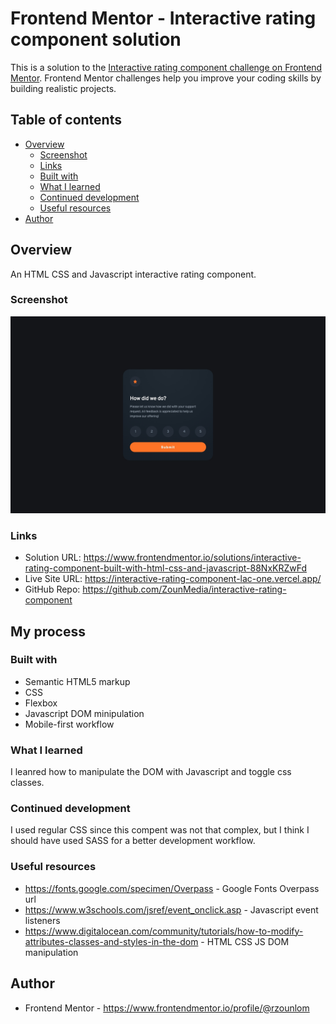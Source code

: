 # Frontend Mentor - Interactive rating component solution

This is a solution to the [Interactive rating component challenge on Frontend Mentor](https://www.frontendmentor.io/challenges/interactive-rating-component-koxpeBUmI). Frontend Mentor challenges help you improve your coding skills by building realistic projects.

## Table of contents

- [Overview](#overview)
  - [Screenshot](#screenshot)
  - [Links](#links)
  - [Built with](#built-with)
  - [What I learned](#what-i-learned)
  - [Continued development](#continued-development)
  - [Useful resources](#useful-resources)
- [Author](#author)

## Overview

An HTML CSS and Javascript interactive rating component.

### Screenshot

![](./assets/img/screenshot.jpeg)

### Links

- Solution URL: https://www.frontendmentor.io/solutions/interactive-rating-component-built-with-html-css-and-javascript-88NxKRZwFd
- Live Site URL: https://interactive-rating-component-lac-one.vercel.app/
- GitHub Repo: https://github.com/ZounMedia/interactive-rating-component

## My process

### Built with

- Semantic HTML5 markup
- CSS
- Flexbox
- Javascript DOM minipulation
- Mobile-first workflow

### What I learned

I leanred how to manipulate the DOM with Javascript and toggle css classes.

### Continued development

I used regular CSS since this compent was not that complex, but I think I should have used SASS for a better development workflow.

### Useful resources

- https://fonts.google.com/specimen/Overpass - Google Fonts Overpass url
- https://www.w3schools.com/jsref/event_onclick.asp - Javascript event listeners
- https://www.digitalocean.com/community/tutorials/how-to-modify-attributes-classes-and-styles-in-the-dom - HTML CSS JS DOM manipulation

## Author

- Frontend Mentor - https://www.frontendmentor.io/profile/@rzounlom
